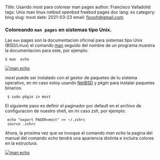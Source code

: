 Title: Usando most para colorear man pages 
author: Francisco Valladolid
tags: Unix man linux netbsd openbsd freebsd pages doc
lang: es
category: blog
slug: most
date: 2021-03-23
email: ficovh@gmail.com

### Coloreando `man pages` en sistemas tipo Unix.


Las `man` pages son la documentacion oficinal para sistemas tipo Unix (BSD/Linux) el comando [man](http://man.netbsd.org/man.1) seguido del nombre de un programa muestra la documentacion para este, por ejemplo:

`$ man  echo`

[![man echo](https://i.imgur.com/QvEO7OXl.png)]()

*most* puede ser instalado con el gestor de paquetes de tu sistema operativo, en mi caso estoy usando [NetBSD](https://www.netbsd.org) y *pkgin* para instalar paquetes binarios.

```
 $ sudo pkgin in most
```
El siguiente paso es definir el paginador por default en el archivo de configuracion de nuestro shell, en mi caso *zsh*, por ejemplo:

```
 echo "export PAGER=most" >> ~/.zshrc
 source .zshrc
```
Ahora, la proxima vez que se invoque el comando *man echo* la pagina del manual del comando *echo* tendrà una apariencia distinta e incluira colores en la estructura.

[![man echo](https://i.imgur.com/OUO7qIKl.jpg)]()

